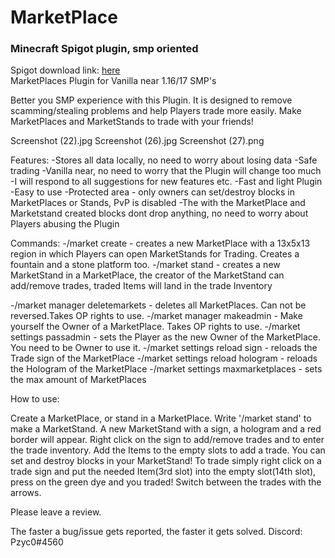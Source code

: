 # MarketPlace
<h3>Minecraft Spigot plugin, smp oriented</h3>
Spigot download link: <a href = https://www.spigotmc.org/resources/marketplaces.94985/> here </a><br>
MarketPlaces Plugin for Vanilla near 1.16/17 SMP's

Better you SMP experience with this Plugin. It is designed to remove scamming/stealing problems and help Players trade more easily. Make MarketPlaces and MarketStands to trade with your friends!

Screenshot (22).jpg Screenshot (26).jpg Screenshot (27).png


Features:
-Stores all data locally, no need to worry about losing data
-Safe trading
-Vanilla near, no need to worry that the Plugin will change too much
-I will respond to all suggestions for new features etc.
-Fast and light Plugin
-Easy to use
-Protected area - only owners can set/destroy blocks in MarketPlaces or Stands, PvP is disabled
-The with the MarketPlace and Marketstand created blocks dont drop anything, no need to worry about Players abusing the Plugin

Commands:
-/market create - creates a new MarketPlace with a 13x5x13 region in which Players can open MarketStands for Trading. Creates a fountain and a stone platform too.
-/market stand - creates a new MarketStand in a MarketPlace, the creator of the MarketStand can add/remove trades, traded Items will land in the trade Inventory

-/market manager deletemarkets - deletes all MarketPlaces. Can not be reversed.Takes OP rights to use.
-/market manager makeadmin - Make yourself the Owner of a MarketPlace. Takes OP rights to use.
-/market settings passadmin <Player> - sets the Player as the new Owner of the MarketPlace. You need to be Owner to use it.
-/market settings reload sign - reloads the Trade sign of the MarketPlace
-/market settings reload hologram - reloads the Hologram of the MarketPlace
-/market settings maxmarketplaces - sets the max amount of MarketPlaces

How to use:

Create a MarketPlace, or stand in a MarketPlace. Write '/market stand' to make a MarketStand. A new MarketStand with a sign, a hologram and a red border will appear. Right click on the sign to add/remove trades and to enter the trade inventory. Add the Items to the empty slots to add a trade. You can set and destroy blocks in your MarketStand!
To trade simply right click on a trade sign and put the needed Item(3rd slot) into the empty slot(14th slot), press on the green dye and you traded! Switch between the trades with the arrows.

Please leave a review.

The faster a bug/issue gets reported, the faster it gets solved.
Discord:
Pzyc0#4560 
